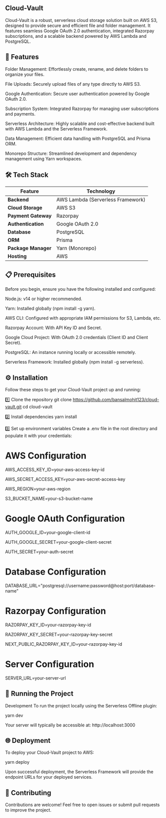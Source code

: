 ## Cloud-Vault

Cloud-Vault is a robust, serverless cloud storage solution built on AWS S3, designed to provide secure and efficient file and folder management. It features seamless Google OAuth 2.0 authentication, integrated Razorpay subscriptions, and a scalable backend powered by AWS Lambda and PostgreSQL.

## 🚀 Features

Folder Management: Effortlessly create, rename, and delete folders to organize your files.

File Uploads: Securely upload files of any type directly to AWS S3.

Google Authentication: Secure user authentication powered by Google OAuth 2.0.

Subscription System: Integrated Razorpay for managing user subscriptions and payments.

Serverless Architecture: Highly scalable and cost-effective backend built with AWS Lambda and the Serverless Framework.

Data Management: Efficient data handling with PostgreSQL and Prisma ORM.

Monorepo Structure: Streamlined development and dependency management using Yarn workspaces.

## 🛠️ Tech Stack

| Feature            | Technology                            |
|--------------------|---------------------------------------|
| **Backend**        | AWS Lambda (Serverless Framework)     |
| **Cloud Storage**  | AWS S3                                |
| **Payment Gateway**| Razorpay                              |
| **Authentication** | Google OAuth 2.0                     |
| **Database**       | PostgreSQL                            |
| **ORM**            | Prisma                                |
| **Package Manager**| Yarn (Monorepo)                       |
| **Hosting**        | AWS                                   |


## 📋 Prerequisites

Before you begin, ensure you have the following installed and configured:

Node.js: v14 or higher recommended.

Yarn: Installed globally (npm install -g yarn).

AWS CLI: Configured with appropriate IAM permissions for S3, Lambda, etc.

Razorpay Account: With API Key ID and Secret.

Google Cloud Project: With OAuth 2.0 credentials (Client ID and Client Secret).

PostgreSQL: An instance running locally or accessible remotely.

Serverless Framework: Installed globally (npm install -g serverless).

## ⚙️ Installation

Follow these steps to get your Cloud-Vault project up and running:

1️⃣ Clone the repository
git clone https://github.com/bansalmohit123/cloud-vault.git
cd cloud-vault

2️⃣ Install dependencies
yarn install

3️⃣ Set up environment variables
Create a .env file in the root directory and populate it with your credentials:

# AWS Configuration
AWS_ACCESS_KEY_ID=your-aws-access-key-id

AWS_SECRET_ACCESS_KEY=your-aws-secret-access-key

AWS_REGION=your-aws-region

S3_BUCKET_NAME=your-s3-bucket-name

# Google OAuth Configuration
AUTH_GOOGLE_ID=your-google-client-id

AUTH_GOOGLE_SECRET=your-google-client-secret

AUTH_SECRET=your-auth-secret

# Database Configuration
DATABASE_URL="postgresql://username:password@host:port/database-name"

# Razorpay Configuration
RAZORPAY_KEY_ID=your-razorpay-key-id

RAZORPAY_KEY_SECRET=your-razorpay-key-secret

NEXT_PUBLIC_RAZORPAY_KEY_ID=your-razorpay-key-id

# Server Configuration
SERVER_URL=your-server-url

## 🚀 Running the Project

Development
To run the project locally using the Serverless Offline plugin:

yarn dev

Your server will typically be accessible at:
http://localhost:3000

## 🌐 Deployment

To deploy your Cloud-Vault project to AWS:

yarn deploy

Upon successful deployment, the Serverless Framework will provide the endpoint URLs for your deployed services.

## 🤝 Contributing
Contributions are welcome! Feel free to open issues or submit pull requests to improve the project.
